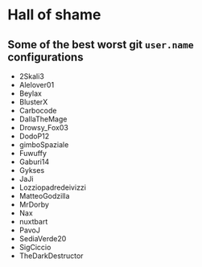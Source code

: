 # Hall of shame

## Some of the best worst git `user.name` configurations

* 2Skali3
* Alelover01
* Beylax
* BlusterX
* Carbocode
* DallaTheMage
* Drowsy_Fox03
* DodoP12
* gimboSpaziale
* Fuwuffy
* Gaburi14
* Gykses
* JaJi
* Lozziopadredeivizzi
* MatteoGodzilla
* MrDorby
* Nax
* nuxtbart
* PavoJ
* SediaVerde20
* SigCiccio
* TheDarkDestructor
